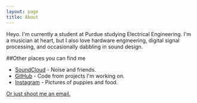```yaml
---
layout: page
title: About
---
```


Heyo. I'm currently a student at Purdue studying Electrical Engineering. I'm a musician at heart, but I also love hardware engineering, digital signal processing, and occasionally dabbling in sound design. 

##Other places you can find me

* [SoundCloud](http://soundcloud.com/wilsonryan) - Noise and friends.
* [GitHub](https://github.com/quailson) - Code from projects I'm working on.
* [Instagram](https://instagram.com/awryanz) - Pictures of puppies and food.

[Or just shoot me an email.](mailto:awryanz@gmail.com)